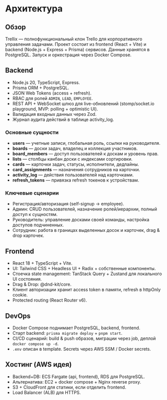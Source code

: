 ﻿# Архитектура

## Обзор
Trellix — полнофункциональный клон Trello для корпоративного управления задачами. Проект состоит из frontend (React + Vite) и backend (Node.js + Express + Prisma) сервисов. Данные хранятся в PostgreSQL. Запуск и оркестрация через Docker Compose.

## Backend
- Node.js 20, TypeScript, Express.
- Prisma ORM + PostgreSQL.
- JSON Web Tokens (access + refresh).
- RBAC для ролей `ADMIN`, `LEAD`, `EMPLOYEE`.
- REST API + WebSocket шлюз для live-обновлений (stomp/socket.io playground, MVP: polling + optimistic UI).
- Валидация входных данных через Zod.
- Журнал аудита действий в таблице activity_log.

### Основные сущности
- **users** — учетные записи, глобальная роль, ссылки на руководителя.
- **boards** — доски задач, владелец и коллекция участников.
- **board_members** — доступ пользователей к доскам и уровень прав.
- **lists** — столбцы канбан доски с индексами сортировки.
- **cards** — карточки задач, статусы, исполнители, дедлайны.
- **card_assignments** — назначения сотрудников на карточки.
- **activity_log** — действия пользователей над карточками.
- **refresh_tokens** — привязка refresh токенов к устройствам.

### Ключевые сценарии
- Регистрация/авторизация (self-signup -> employee).
- Админ: CRUD пользователей, назначение ролей/иерархии, полный доступ к сущностям.
- Руководитель: управление досками своей команды, настройка доступов подчиненных.
- Сотрудник: работа в границах выделенных досок и карточек, drag & drop карточек.

## Frontend
- React 18 + TypeScript + Vite.
- UI: Tailwind CSS + Headless UI + Radix + собственные компоненты.
- Стоечка state management: TanStack Query + Zustand для локального UI состояния.
- Drag & Drop: @dnd-kit/core.
- Клиент авторизации хранит access token в памяти, refresh в httpOnly cookie.
- Protected routing (React Router v6).

## DevOps
- Docker Compose поднимает PostgreSQL, backend, frontend.
- Старт backend: `prisma migrate deploy` + `pnpm start`.
- CI/CD сценарий: build & push образов, миграции через job, деплой `docker compose up -d`.
- `.env` описан в template. Secrets через AWS SSM / Docker secrets.

## Хостинг (AWS идея)
- Backend+DB: ECS Fargate (api, frontend), RDS для PostgreSQL.
- Альтернатива: EC2 + docker compose + Nginx reverse proxy.
- S3 + CloudFront для статики, если отделить frontend.
- Load Balancer (ALB) для HTTPS.

